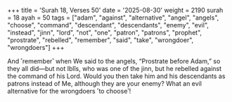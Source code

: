 +++
title = 'Surah 18, Verses 50'
date = '2025-08-30'
weight = 2190
surah = 18
ayah = 50
tags = ["adam", "against", "alternative", "angel", "angels", "choose", "command", "descendant", "descendants", "enemy", "evil", "instead", "jinn", "lord", "not", "one", "patron", "patrons", "prophet", "prostrate", "rebelled", "remember", "said", "take", "wrongdoer", "wrongdoers"]
+++

And ˹remember˺ when We said to the angels, “Prostrate before Adam,” so they all did—but not Iblîs, who was one of the jinn, but he rebelled against the command of his Lord. Would you then take him and his descendants as patrons instead of Me, although they are your enemy? What an evil alternative for the wrongdoers ˹to choose˺!